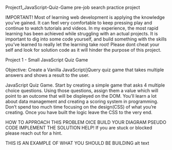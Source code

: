 Project1_JavaScript-Quiz-Game
pre-job search practice project

IMPORTANT! Most of learning web development is applying the knowledge you’ve gained. It can feel very comfortable to keep pressing play and continue to watch tutorials and videos. In my experience, the most rapid learning has been achieved while struggling with an actual projects. It is important to dig into some code yourself, and build something with the skills you’ve learned to really let the learning take root! Please dont cheat your self and look for solution code as it will hinder the purpose of this project.

Project 1 - Small JavaScript Quiz Game

Objective: Create a Vanilla JavaScript/jQuery quiz game that takes multiple answers and shows a result to the user.

JavaScript Quiz Game. Start by creating a simple game that asks 4 multiple choice questions. Using those questions, assign them a value which will point to an outcome that will be displeyed on the DOM. You’ll learn a lot about data management and creating a scoring system in programming. Don’t spend too much time focusing on the design(CSS) of what you’re creating. Once you have built the logic leave the CSS to the very end.

HOW TO APPROACH THIS PROBLEM
OICE
BUILD YOUR DIAGRAM
PSEUDO CODE
IMPLEMENT THE SOLUTION
HELP! If you are stuck or blocked please reach out for a hint.

THIS IS AN EXAMPLE OF WHAT YOU SHOULD BE BUILDING alt text
